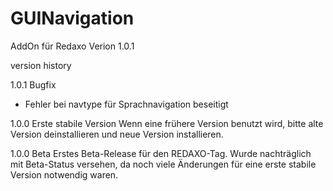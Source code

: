 # GUINavigation
AddOn für Redaxo Verion 1.0.1

version history

1.0.1 
Bugfix
- Fehler bei navtype für Sprachnavigation beseitigt

1.0.0
Erste stabile Version
Wenn eine frühere Version benutzt wird, bitte alte Version deinstallieren und neue Version installieren.



1.0.0 Beta
Erstes Beta-Release für den REDAXO-Tag. 
Wurde nachträglich mit Beta-Status versehen, da noch viele Änderungen für eine erste stabile Version notwendig waren.

